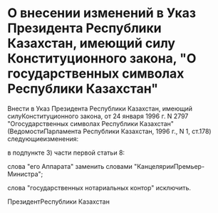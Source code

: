# О внесении изменений в Указ Президента Республики Казахстан, имеющий силу Конституционного закона, "О государственных символах Республики Казахстан"

Внести в Указ Президента Республики Казахстан, имеющий силуКонституционного закона, от 24 января 1996 г. N 2797 "Огосударственных символах Республики Казахстан" (ВедомостиПарламента Республики Казахстан, 1996 г., N 1, ст.178) следующиеизменения:

в подпункте 3) части первой статьи 8:

слова "его Аппарата" заменить словами "КанцелярииПремьер-Министра";

слова "государственных нотариальных контор" исключить.

ПрезидентРеспублики Казахстан

